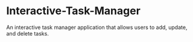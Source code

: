 # Interactive-Task-Manager
An interactive task manager application that allows users to add, update, and delete tasks. 
